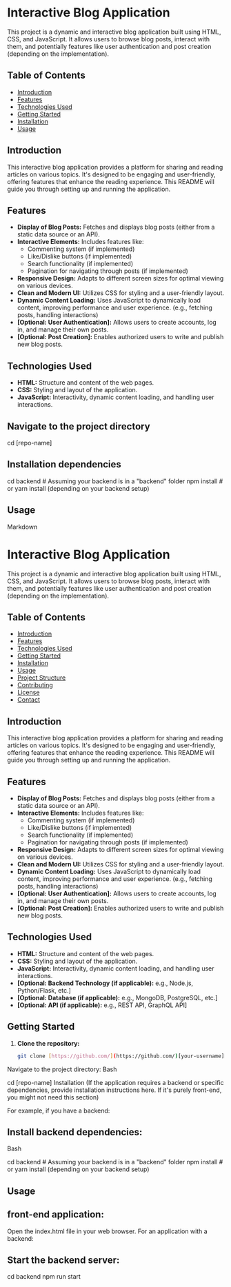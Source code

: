 # Interactive Blog Application

This project is a dynamic and interactive blog application built using HTML, CSS, and JavaScript. It allows users to browse blog posts, interact with them, and potentially features like user authentication and post creation (depending on the implementation).

## Table of Contents

- [Introduction](#introduction)
- [Features](#features)
- [Technologies Used](#technologies-used)
- [Getting Started](#getting-started)
- [Installation](#installation)
- [Usage](#usage)

## Introduction

This interactive blog application provides a platform for sharing and reading articles on various topics. It's designed to be engaging and user-friendly, offering features that enhance the reading experience.  This README will guide you through setting up and running the application.

## Features

- **Display of Blog Posts:** Fetches and displays blog posts (either from a static data source or an API).
- **Interactive Elements:** Includes features like:
    - Commenting system (if implemented)
    - Like/Dislike buttons (if implemented)
    - Search functionality (if implemented)
    - Pagination for navigating through posts (if implemented)
- **Responsive Design:** Adapts to different screen sizes for optimal viewing on various devices.
- **Clean and Modern UI:**  Utilizes CSS for styling and a user-friendly layout.
- **Dynamic Content Loading:** Uses JavaScript to dynamically load content, improving performance and user experience.  (e.g., fetching posts, handling interactions)
- **[Optional: User Authentication]:**  Allows users to create accounts, log in, and manage their own posts.
- **[Optional: Post Creation]:** Enables authorized users to write and publish new blog posts.

## Technologies Used

- **HTML:**  Structure and content of the web pages.
- **CSS:** Styling and layout of the application.
- **JavaScript:**  Interactivity, dynamic content loading, and handling user interactions.

## Navigate to the project directory
cd [repo-name]

## Installation dependencies
cd backend  # Assuming your backend is in a "backend" folder
npm install  # or yarn install (depending on your backend setup)

## Usage
Markdown

# Interactive Blog Application

This project is a dynamic and interactive blog application built using HTML, CSS, and JavaScript. It allows users to browse blog posts, interact with them, and potentially features like user authentication and post creation (depending on the implementation).

## Table of Contents

- [Introduction](#introduction)
- [Features](#features)
- [Technologies Used](#technologies-used)
- [Getting Started](#getting-started)
- [Installation](#installation)
- [Usage](#usage)
- [Project Structure](#project-structure)
- [Contributing](#contributing)
- [License](#license)
- [Contact](#contact)

## Introduction

This interactive blog application provides a platform for sharing and reading articles on various topics. It's designed to be engaging and user-friendly, offering features that enhance the reading experience.  This README will guide you through setting up and running the application.

## Features

- **Display of Blog Posts:** Fetches and displays blog posts (either from a static data source or an API).
- **Interactive Elements:** Includes features like:
    - Commenting system (if implemented)
    - Like/Dislike buttons (if implemented)
    - Search functionality (if implemented)
    - Pagination for navigating through posts (if implemented)
- **Responsive Design:** Adapts to different screen sizes for optimal viewing on various devices.
- **Clean and Modern UI:**  Utilizes CSS for styling and a user-friendly layout.
- **Dynamic Content Loading:** Uses JavaScript to dynamically load content, improving performance and user experience.  (e.g., fetching posts, handling interactions)
- **[Optional: User Authentication]:**  Allows users to create accounts, log in, and manage their own posts.
- **[Optional: Post Creation]:** Enables authorized users to write and publish new blog posts.

## Technologies Used

- **HTML:**  Structure and content of the web pages.
- **CSS:** Styling and layout of the application.
- **JavaScript:**  Interactivity, dynamic content loading, and handling user interactions.
- **[Optional: Backend Technology (if applicable):** e.g., Node.js, Python/Flask, etc.]
- **[Optional: Database (if applicable):** e.g., MongoDB, PostgreSQL, etc.]
- **[Optional: API (if applicable):** e.g., REST API, GraphQL API]

## Getting Started

1. **Clone the repository:**
   ```bash
   git clone [https://github.com/](https://github.com/)[your-username]/[repo-name].git
Navigate to the project directory:
Bash

cd [repo-name]
Installation
(If the application requires a backend or specific dependencies, provide installation instructions here.  If it's purely front-end, you might not need this section)

For example, if you have a backend:

## Install backend dependencies:
Bash

cd backend  # Assuming your backend is in a "backend" folder
npm install  # or yarn install (depending on your backend setup)
## Usage

## front-end application:

Open the index.html file in your web browser.
For an application with a backend:

## Start the backend server:
cd backend
npm run start  
